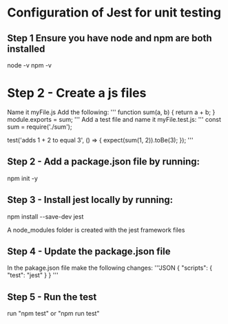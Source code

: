 # Configuration of Jest for unit testing
## Step 1 Ensure you have node and npm are both installed
node -v
npm -v

# Step 2 - Create a js files
Name it myFile.js
Add the following:
'''
function sum(a, b) {
    return a + b;
  }
  module.exports = sum;
'''
Add a test file and name it myFile.test.js:
'''
const sum = require('./sum');

test('adds 1 + 2 to equal 3', () => {
  expect(sum(1, 2)).toBe(3);
});
'''

## Step 2 - Add a package.json file by running:
npm init -y

## Step 3 - Install jest locally by running:
npm install --save-dev jest

A node_modules folder is created with the jest framework files

## Step 4 - Update the package.json file
In the pakage.json file make the following changes:
'''JSON
{
  "scripts": {
    "test": "jest"
  }
}
'''

## Step 5 - Run the test
run "npm test" or "npm run test"